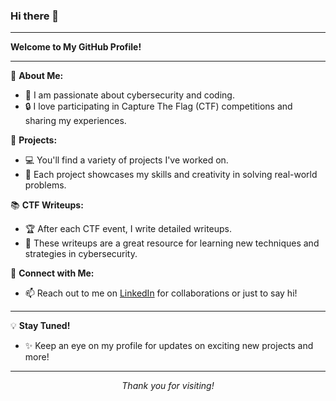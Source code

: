 ### Hi there 👋

---

**Welcome to My GitHub Profile!**

---

🔭 **About Me:**
- 🚀 I am passionate about cybersecurity and coding.
- 🔒 I love participating in Capture The Flag (CTF) competitions and sharing my experiences.

🌟 **Projects:**
- 💻 You'll find a variety of projects I've worked on.
- 🤖 Each project showcases my skills and creativity in solving real-world problems.

📚 **CTF Writeups:**
- 🏆 After each CTF event, I write detailed writeups.
- 📝 These writeups are a great resource for learning new techniques and strategies in cybersecurity.

👥 **Connect with Me:**
<!-- 🌐 Visit [My Website](https://n04h2601.github.io/) for more about my work. -->
- 📫 Reach out to me on [LinkedIn](https://linkedin.com/in/n04h2601) for collaborations or just to say hi!

---

💡 **Stay Tuned!**
- ✨ Keep an eye on my profile for updates on exciting new projects and more!

---

<p align="center">
  <i>Thank you for visiting!</i>
</p>
